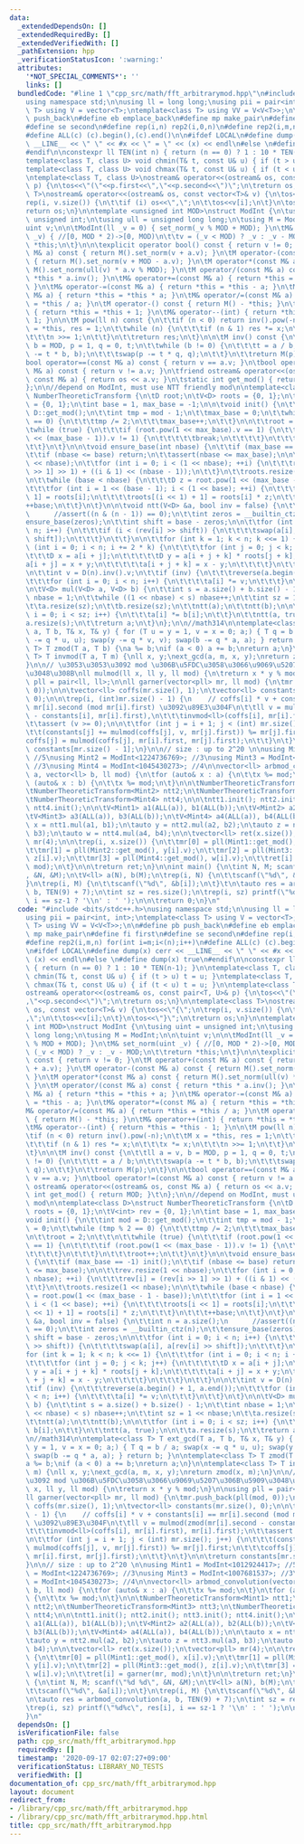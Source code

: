 ```yaml
---
data:
  _extendedDependsOn: []
  _extendedRequiredBy: []
  _extendedVerifiedWith: []
  _pathExtension: hpp
  _verificationStatusIcon: ':warning:'
  attributes:
    '*NOT_SPECIAL_COMMENTS*': ''
    links: []
  bundledCode: "#line 1 \"cpp_src/math/fft_arbitrarymod.hpp\"\n#include <bits/stdc++.h>\n\
    using namespace std;\n\nusing ll = long long;\nusing pii = pair<int, int>;\ntemplate<class\
    \ T> using V = vector<T>;\ntemplate<class T> using VV = V<V<T>>;\n\n#define pb\
    \ push_back\n#define eb emplace_back\n#define mp make_pair\n#define fi first\n\
    #define se second\n#define rep(i,n) rep2(i,0,n)\n#define rep2(i,m,n) for(int i=m;i<(n);i++)\n\
    #define ALL(c) (c).begin(),(c).end()\n\n#ifdef LOCAL\n#define dump(x) cerr <<\
    \ __LINE__ << \" \" << #x << \" = \" << (x) << endl\n#else \n#define dump(x) true\n\
    #endif\n\nconstexpr ll TEN(int n) { return (n == 0) ? 1 : 10 * TEN(n-1); }\n\n\
    template<class T, class U> void chmin(T& t, const U& u) { if (t > u) t = u; }\n\
    template<class T, class U> void chmax(T& t, const U& u) { if (t < u) t = u; }\n\
    \ntemplate<class T, class U>\nostream& operator<<(ostream& os, const pair<T, U>&\
    \ p) {\n\tos<<\"(\"<<p.first<<\",\"<<p.second<<\")\";\n\treturn os;\n}\n\ntemplate<class\
    \ T>\nostream& operator<<(ostream& os, const vector<T>& v) {\n\tos<<\"{\";\n\t\
    rep(i, v.size()) {\n\t\tif (i) os<<\",\";\n\t\tos<<v[i];\n\t}\n\tos<<\"}\";\n\t\
    return os;\n}\n\ntemplate <unsigned int MOD>\nstruct ModInt {\n\tusing uint =\
    \ unsigned int;\n\tusing ull = unsigned long long;\n\tusing M = ModInt;\n\n\t\
    uint v;\n\n\tModInt(ll _v = 0) { set_norm(_v % MOD + MOD); }\n\tM& set_norm(uint\
    \ _v) { //[0, MOD * 2)->[0, MOD)\n\t\tv = (_v < MOD) ? _v : _v - MOD;\n\t\treturn\
    \ *this;\n\t}\n\n\texplicit operator bool() const { return v != 0; }\n\tM operator+(const\
    \ M& a) const { return M().set_norm(v + a.v); }\n\tM operator-(const M& a) const\
    \ { return M().set_norm(v + MOD - a.v); }\n\tM operator*(const M& a) const { return\
    \ M().set_norm(ull(v) * a.v % MOD); }\n\tM operator/(const M& a) const { return\
    \ *this * a.inv(); }\n\tM& operator+=(const M& a) { return *this = *this + a;\
    \ }\n\tM& operator-=(const M& a) { return *this = *this - a; }\n\tM& operator*=(const\
    \ M& a) { return *this = *this * a; }\n\tM& operator/=(const M& a) { return *this\
    \ = *this / a; }\n\tM operator-() const { return M() - *this; }\n\tM& operator++(int)\
    \ { return *this = *this + 1; }\n\tM& operator--(int) { return *this = *this -\
    \ 1; }\n\n\tM pow(ll n) const {\n\t\tif (n < 0) return inv().pow(-n);\n\t\tM x\
    \ = *this, res = 1;\n\t\twhile (n) {\n\t\t\tif (n & 1) res *= x;\n\t\t\tx *= x;\n\
    \t\t\tn >>= 1;\n\t\t}\n\t\treturn res;\n\t}\n\n\tM inv() const {\n\t\tll a = v,\
    \ b = MOD, p = 1, q = 0, t;\n\t\twhile (b != 0) {\n\t\t\tt = a / b;\n\t\t\tswap(a\
    \ -= t * b, b);\n\t\t\tswap(p -= t * q, q);\n\t\t}\n\t\treturn M(p);\n\t}\n\n\t\
    bool operator==(const M& a) const { return v == a.v; }\n\tbool operator!=(const\
    \ M& a) const { return v != a.v; }\n\tfriend ostream& operator<<(ostream& os,\
    \ const M& a) { return os << a.v; }\n\tstatic int get_mod() { return MOD; }\t\n\
    };\n\n//depend on ModInt, must use NTT friendly mod\n\ntemplate<class D>\nstruct\
    \ NumberTheoreticTransform {\n\tD root;\n\tV<D> roots = {0, 1};\n\tV<int> rev\
    \ = {0, 1};\n\tint base = 1, max_base = -1;\n\n\tvoid init() {\n\t\tint mod =\
    \ D::get_mod();\n\t\tint tmp = mod - 1;\n\t\tmax_base = 0;\n\t\twhile (tmp % 2\
    \ == 0) {\n\t\t\ttmp /= 2;\n\t\t\tmax_base++;\n\t\t}\n\n\t\troot = 2;\n\t\t\n\t\
    \twhile (true) {\n\t\t\tif (root.pow(1 << max_base).v == 1) {\n\t\t\t\tif (root.pow(1\
    \ << (max_base - 1)).v != 1) {\n\t\t\t\t\tbreak;\n\t\t\t\t}\n\t\t\t}\n\t\t\troot++;\n\
    \t\t}\n\t}\n\n\tvoid ensure_base(int nbase) {\n\t\tif (max_base == -1) init();\n\
    \t\tif (nbase <= base) return;\n\t\tassert(nbase <= max_base);\n\n\t\trev.resize(1\
    \ << nbase);\n\t\tfor (int i = 0; i < (1 << nbase); ++i) {\n\t\t\trev[i] = (rev[i\
    \ >> 1] >> 1) + ((i & 1) << (nbase - 1));\n\t\t}\n\t\troots.resize(1 << nbase);\n\
    \n\t\twhile (base < nbase) {\n\t\t\tD z = root.pow(1 << (max_base - 1 - base));\n\
    \t\t\tfor (int i = 1 << (base - 1); i < (1 << base); ++i) {\n\t\t\t\troots[i <<\
    \ 1] = roots[i];\n\t\t\t\troots[(i << 1) + 1] = roots[i] * z;\n\t\t\t}\n\t\t\t\
    ++base;\n\t\t}\n\t}\n\n\tvoid ntt(V<D> &a, bool inv = false) {\n\t\tint n = a.size();\n\
    \      //assert((n & (n - 1)) == 0);\n\t\tint zeros = __builtin_ctz(n);\n\t\t\
    ensure_base(zeros);\n\t\tint shift = base - zeros;\n\n\t\tfor (int i = 0; i <\
    \ n; i++) {\n\t\t\tif (i < (rev[i] >> shift)) {\n\t\t\t\tswap(a[i], a[rev[i] >>\
    \ shift]);\n\t\t\t}\n\t\t}\n\n\t\tfor (int k = 1; k < n; k <<= 1) {\n\t\t\tfor\
    \ (int i = 0; i < n; i += 2 * k) {\n\t\t\t\tfor (int j = 0; j < k; j++) {\n\t\t\
    \t\t\tD x = a[i + j];\n\t\t\t\t\tD y = a[i + j + k] * roots[j + k];\n\t\t\t\t\t\
    a[i + j] = x + y;\n\t\t\t\t\ta[i + j + k] = x - y;\n\t\t\t\t}\n\t\t\t}\n\t\t}\n\
    \n\t\tint v = D(n).inv().v;\n\t\tif (inv) {\n\t\t\treverse(a.begin() + 1, a.end());\n\
    \t\t\tfor (int i = 0; i < n; i++) {\n\t\t\t\ta[i] *= v;\n\t\t\t}\n\t\t}\n\t}\n\
    \n\tV<D> mul(V<D> a, V<D> b) {\n\t\tint s = a.size() + b.size() - 1;\n\t\tint\
    \ nbase = 1;\n\t\twhile ((1 << nbase) < s) nbase++;\n\t\tint sz = 1 << nbase;\n\
    \t\ta.resize(sz);\n\t\tb.resize(sz);\n\t\tntt(a);\n\t\tntt(b);\n\n\t\tfor (int\
    \ i = 0; i < sz; i++) {\n\t\t\ta[i] *= b[i];\n\t\t}\n\t\tntt(a, true);\n\n\t\t\
    a.resize(s);\n\t\treturn a;\n\t}\n};\n\n//math314\n\ntemplate<class T> T ext_gcd(T\
    \ a, T b, T& x, T& y) { for (T u = y = 1, v = x = 0; a;) { T q = b / a; swap(x\
    \ -= q * u, u); swap(y -= q * v, v); swap(b -= q * a, a); } return b; }\n\ntemplate<class\
    \ T> T zmod(T a, T b) {\na %= b;\nif (a < 0) a += b;\nreturn a;\n}\n\ntemplate<class\
    \ T> T invmod(T a, T m) {\nll x, y;\next_gcd(a, m, x, y);\nreturn zmod(x, m);\n\
    }\n\n// \u3053\u3053\u3092 mod \u306B\u5FDC\u3058\u3066\u9069\u5207\u306B\u5909\
    \u3048\u308B\nll mulmod(ll x, ll y, ll mod) {\n\treturn x * y % mod;\n}\n\nusing\
    \ pll = pair<ll, ll>;\n\nll garner(vector<pll> mr, ll mod) {\n\tmr.push_back(pll(mod,\
    \ 0));\n\n\tvector<ll> coffs(mr.size(), 1);\n\tvector<ll> constants(mr.size(),\
    \ 0);\n\n\trep(i, (int)mr.size() - 1) {\n    // coffs[i] * v + constants[i] ==\
    \ mr[i].second (mod mr[i].first) \u3092\u89E3\u304F\n\t\tll v = mulmod(zmod(mr[i].second\
    \ - constants[i], mr[i].first),\n\t\t\tinvmod<ll>(coffs[i], mr[i].first), mr[i].first);\n\
    \t\tassert (v >= 0);\n\n\t\tfor (int j = i + 1; j < (int) mr.size(); j++) {\n\t\
    \t\t(constants[j] += mulmod(coffs[j], v, mr[j].first)) %= mr[j].first;\n\t\t\t\
    coffs[j] = mulmod(coffs[j], mr[i].first, mr[j].first);\n\t\t}\n\t}\n\n\treturn\
    \ constants[mr.size() - 1];\n}\n\n// size : up to 2^20 \n\nusing Mint1 = ModInt<1012924417>;\
    \ //5\nusing Mint2 = ModInt<1224736769>; //3\nusing Mint3 = ModInt<1007681537>;\
    \ //3\nusing Mint4 = ModInt<1045430273>; //4\n\nvector<ll> arbmod_convolution(vector<ll>\
    \ a, vector<ll> b, ll mod) {\n\tfor (auto& x : a) {\n\t\tx %= mod;\n\t}\n\tfor\
    \ (auto& x : b) {\n\t\tx %= mod;\n\t}\n\n\tNumberTheoreticTransform<Mint1> ntt1;\n\
    \tNumberTheoreticTransform<Mint2> ntt2;\n\tNumberTheoreticTransform<Mint3> ntt3;\n\
    \tNumberTheoreticTransform<Mint4> ntt4;\n\n\tntt1.init(); ntt2.init(); ntt3.init();\
    \ ntt4.init();\n\n\tV<Mint1> a1(ALL(a)), b1(ALL(b));\n\tV<Mint2> a2(ALL(a)), b2(ALL(b));\n\
    \tV<Mint3> a3(ALL(a)), b3(ALL(b));\n\tV<Mint4> a4(ALL(a)), b4(ALL(b));\n\n\tauto\
    \ x = ntt1.mul(a1, b1);\n\tauto y = ntt2.mul(a2, b2);\n\tauto z = ntt3.mul(a3,\
    \ b3);\n\tauto w = ntt4.mul(a4, b4);\n\n\tvector<ll> ret(x.size());\n\tvector<pll>\
    \ mr(4);\n\n\trep(i, x.size()) {\n\t\tmr[0] = pll(Mint1::get_mod(), x[i].v);\n\
    \t\tmr[1] = pll(Mint2::get_mod(), y[i].v);\n\t\tmr[2] = pll(Mint3::get_mod(),\
    \ z[i].v);\n\t\tmr[3] = pll(Mint4::get_mod(), w[i].v);\n\t\tret[i] = garner(mr,\
    \ mod);\n\t}\n\n\treturn ret;\n}\n\nint main() {\n\tint N, M; scanf(\"%d %d\"\
    , &N, &M);\n\tV<ll> a(N), b(M);\n\trep(i, N) {\n\t\tscanf(\"%d\", &a[i]);\n\t\
    }\n\trep(i, M) {\n\t\tscanf(\"%d\", &b[i]);\n\t}\t\n\tauto res = arbmod_convolution(a,\
    \ b, TEN(9) + 7);\n\tint sz = res.size();\n\trep(i, sz) printf(\"%d%c\", res[i],\
    \ i == sz-1 ? '\\n' : ' ');\n\n\treturn 0;\n}\n"
  code: "#include <bits/stdc++.h>\nusing namespace std;\n\nusing ll = long long;\n\
    using pii = pair<int, int>;\ntemplate<class T> using V = vector<T>;\ntemplate<class\
    \ T> using VV = V<V<T>>;\n\n#define pb push_back\n#define eb emplace_back\n#define\
    \ mp make_pair\n#define fi first\n#define se second\n#define rep(i,n) rep2(i,0,n)\n\
    #define rep2(i,m,n) for(int i=m;i<(n);i++)\n#define ALL(c) (c).begin(),(c).end()\n\
    \n#ifdef LOCAL\n#define dump(x) cerr << __LINE__ << \" \" << #x << \" = \" <<\
    \ (x) << endl\n#else \n#define dump(x) true\n#endif\n\nconstexpr ll TEN(int n)\
    \ { return (n == 0) ? 1 : 10 * TEN(n-1); }\n\ntemplate<class T, class U> void\
    \ chmin(T& t, const U& u) { if (t > u) t = u; }\ntemplate<class T, class U> void\
    \ chmax(T& t, const U& u) { if (t < u) t = u; }\n\ntemplate<class T, class U>\n\
    ostream& operator<<(ostream& os, const pair<T, U>& p) {\n\tos<<\"(\"<<p.first<<\"\
    ,\"<<p.second<<\")\";\n\treturn os;\n}\n\ntemplate<class T>\nostream& operator<<(ostream&\
    \ os, const vector<T>& v) {\n\tos<<\"{\";\n\trep(i, v.size()) {\n\t\tif (i) os<<\"\
    ,\";\n\t\tos<<v[i];\n\t}\n\tos<<\"}\";\n\treturn os;\n}\n\ntemplate <unsigned\
    \ int MOD>\nstruct ModInt {\n\tusing uint = unsigned int;\n\tusing ull = unsigned\
    \ long long;\n\tusing M = ModInt;\n\n\tuint v;\n\n\tModInt(ll _v = 0) { set_norm(_v\
    \ % MOD + MOD); }\n\tM& set_norm(uint _v) { //[0, MOD * 2)->[0, MOD)\n\t\tv =\
    \ (_v < MOD) ? _v : _v - MOD;\n\t\treturn *this;\n\t}\n\n\texplicit operator bool()\
    \ const { return v != 0; }\n\tM operator+(const M& a) const { return M().set_norm(v\
    \ + a.v); }\n\tM operator-(const M& a) const { return M().set_norm(v + MOD - a.v);\
    \ }\n\tM operator*(const M& a) const { return M().set_norm(ull(v) * a.v % MOD);\
    \ }\n\tM operator/(const M& a) const { return *this * a.inv(); }\n\tM& operator+=(const\
    \ M& a) { return *this = *this + a; }\n\tM& operator-=(const M& a) { return *this\
    \ = *this - a; }\n\tM& operator*=(const M& a) { return *this = *this * a; }\n\t\
    M& operator/=(const M& a) { return *this = *this / a; }\n\tM operator-() const\
    \ { return M() - *this; }\n\tM& operator++(int) { return *this = *this + 1; }\n\
    \tM& operator--(int) { return *this = *this - 1; }\n\n\tM pow(ll n) const {\n\t\
    \tif (n < 0) return inv().pow(-n);\n\t\tM x = *this, res = 1;\n\t\twhile (n) {\n\
    \t\t\tif (n & 1) res *= x;\n\t\t\tx *= x;\n\t\t\tn >>= 1;\n\t\t}\n\t\treturn res;\n\
    \t}\n\n\tM inv() const {\n\t\tll a = v, b = MOD, p = 1, q = 0, t;\n\t\twhile (b\
    \ != 0) {\n\t\t\tt = a / b;\n\t\t\tswap(a -= t * b, b);\n\t\t\tswap(p -= t * q,\
    \ q);\n\t\t}\n\t\treturn M(p);\n\t}\n\n\tbool operator==(const M& a) const { return\
    \ v == a.v; }\n\tbool operator!=(const M& a) const { return v != a.v; }\n\tfriend\
    \ ostream& operator<<(ostream& os, const M& a) { return os << a.v; }\n\tstatic\
    \ int get_mod() { return MOD; }\t\n};\n\n//depend on ModInt, must use NTT friendly\
    \ mod\n\ntemplate<class D>\nstruct NumberTheoreticTransform {\n\tD root;\n\tV<D>\
    \ roots = {0, 1};\n\tV<int> rev = {0, 1};\n\tint base = 1, max_base = -1;\n\n\t\
    void init() {\n\t\tint mod = D::get_mod();\n\t\tint tmp = mod - 1;\n\t\tmax_base\
    \ = 0;\n\t\twhile (tmp % 2 == 0) {\n\t\t\ttmp /= 2;\n\t\t\tmax_base++;\n\t\t}\n\
    \n\t\troot = 2;\n\t\t\n\t\twhile (true) {\n\t\t\tif (root.pow(1 << max_base).v\
    \ == 1) {\n\t\t\t\tif (root.pow(1 << (max_base - 1)).v != 1) {\n\t\t\t\t\tbreak;\n\
    \t\t\t\t}\n\t\t\t}\n\t\t\troot++;\n\t\t}\n\t}\n\n\tvoid ensure_base(int nbase)\
    \ {\n\t\tif (max_base == -1) init();\n\t\tif (nbase <= base) return;\n\t\tassert(nbase\
    \ <= max_base);\n\n\t\trev.resize(1 << nbase);\n\t\tfor (int i = 0; i < (1 <<\
    \ nbase); ++i) {\n\t\t\trev[i] = (rev[i >> 1] >> 1) + ((i & 1) << (nbase - 1));\n\
    \t\t}\n\t\troots.resize(1 << nbase);\n\n\t\twhile (base < nbase) {\n\t\t\tD z\
    \ = root.pow(1 << (max_base - 1 - base));\n\t\t\tfor (int i = 1 << (base - 1);\
    \ i < (1 << base); ++i) {\n\t\t\t\troots[i << 1] = roots[i];\n\t\t\t\troots[(i\
    \ << 1) + 1] = roots[i] * z;\n\t\t\t}\n\t\t\t++base;\n\t\t}\n\t}\n\n\tvoid ntt(V<D>\
    \ &a, bool inv = false) {\n\t\tint n = a.size();\n      //assert((n & (n - 1))\
    \ == 0);\n\t\tint zeros = __builtin_ctz(n);\n\t\tensure_base(zeros);\n\t\tint\
    \ shift = base - zeros;\n\n\t\tfor (int i = 0; i < n; i++) {\n\t\t\tif (i < (rev[i]\
    \ >> shift)) {\n\t\t\t\tswap(a[i], a[rev[i] >> shift]);\n\t\t\t}\n\t\t}\n\n\t\t\
    for (int k = 1; k < n; k <<= 1) {\n\t\t\tfor (int i = 0; i < n; i += 2 * k) {\n\
    \t\t\t\tfor (int j = 0; j < k; j++) {\n\t\t\t\t\tD x = a[i + j];\n\t\t\t\t\tD\
    \ y = a[i + j + k] * roots[j + k];\n\t\t\t\t\ta[i + j] = x + y;\n\t\t\t\t\ta[i\
    \ + j + k] = x - y;\n\t\t\t\t}\n\t\t\t}\n\t\t}\n\n\t\tint v = D(n).inv().v;\n\t\
    \tif (inv) {\n\t\t\treverse(a.begin() + 1, a.end());\n\t\t\tfor (int i = 0; i\
    \ < n; i++) {\n\t\t\t\ta[i] *= v;\n\t\t\t}\n\t\t}\n\t}\n\n\tV<D> mul(V<D> a, V<D>\
    \ b) {\n\t\tint s = a.size() + b.size() - 1;\n\t\tint nbase = 1;\n\t\twhile ((1\
    \ << nbase) < s) nbase++;\n\t\tint sz = 1 << nbase;\n\t\ta.resize(sz);\n\t\tb.resize(sz);\n\
    \t\tntt(a);\n\t\tntt(b);\n\n\t\tfor (int i = 0; i < sz; i++) {\n\t\t\ta[i] *=\
    \ b[i];\n\t\t}\n\t\tntt(a, true);\n\n\t\ta.resize(s);\n\t\treturn a;\n\t}\n};\n\
    \n//math314\n\ntemplate<class T> T ext_gcd(T a, T b, T& x, T& y) { for (T u =\
    \ y = 1, v = x = 0; a;) { T q = b / a; swap(x -= q * u, u); swap(y -= q * v, v);\
    \ swap(b -= q * a, a); } return b; }\n\ntemplate<class T> T zmod(T a, T b) {\n\
    a %= b;\nif (a < 0) a += b;\nreturn a;\n}\n\ntemplate<class T> T invmod(T a, T\
    \ m) {\nll x, y;\next_gcd(a, m, x, y);\nreturn zmod(x, m);\n}\n\n// \u3053\u3053\
    \u3092 mod \u306B\u5FDC\u3058\u3066\u9069\u5207\u306B\u5909\u3048\u308B\nll mulmod(ll\
    \ x, ll y, ll mod) {\n\treturn x * y % mod;\n}\n\nusing pll = pair<ll, ll>;\n\n\
    ll garner(vector<pll> mr, ll mod) {\n\tmr.push_back(pll(mod, 0));\n\n\tvector<ll>\
    \ coffs(mr.size(), 1);\n\tvector<ll> constants(mr.size(), 0);\n\n\trep(i, (int)mr.size()\
    \ - 1) {\n    // coffs[i] * v + constants[i] == mr[i].second (mod mr[i].first)\
    \ \u3092\u89E3\u304F\n\t\tll v = mulmod(zmod(mr[i].second - constants[i], mr[i].first),\n\
    \t\t\tinvmod<ll>(coffs[i], mr[i].first), mr[i].first);\n\t\tassert (v >= 0);\n\
    \n\t\tfor (int j = i + 1; j < (int) mr.size(); j++) {\n\t\t\t(constants[j] +=\
    \ mulmod(coffs[j], v, mr[j].first)) %= mr[j].first;\n\t\t\tcoffs[j] = mulmod(coffs[j],\
    \ mr[i].first, mr[j].first);\n\t\t}\n\t}\n\n\treturn constants[mr.size() - 1];\n\
    }\n\n// size : up to 2^20 \n\nusing Mint1 = ModInt<1012924417>; //5\nusing Mint2\
    \ = ModInt<1224736769>; //3\nusing Mint3 = ModInt<1007681537>; //3\nusing Mint4\
    \ = ModInt<1045430273>; //4\n\nvector<ll> arbmod_convolution(vector<ll> a, vector<ll>\
    \ b, ll mod) {\n\tfor (auto& x : a) {\n\t\tx %= mod;\n\t}\n\tfor (auto& x : b)\
    \ {\n\t\tx %= mod;\n\t}\n\n\tNumberTheoreticTransform<Mint1> ntt1;\n\tNumberTheoreticTransform<Mint2>\
    \ ntt2;\n\tNumberTheoreticTransform<Mint3> ntt3;\n\tNumberTheoreticTransform<Mint4>\
    \ ntt4;\n\n\tntt1.init(); ntt2.init(); ntt3.init(); ntt4.init();\n\n\tV<Mint1>\
    \ a1(ALL(a)), b1(ALL(b));\n\tV<Mint2> a2(ALL(a)), b2(ALL(b));\n\tV<Mint3> a3(ALL(a)),\
    \ b3(ALL(b));\n\tV<Mint4> a4(ALL(a)), b4(ALL(b));\n\n\tauto x = ntt1.mul(a1, b1);\n\
    \tauto y = ntt2.mul(a2, b2);\n\tauto z = ntt3.mul(a3, b3);\n\tauto w = ntt4.mul(a4,\
    \ b4);\n\n\tvector<ll> ret(x.size());\n\tvector<pll> mr(4);\n\n\trep(i, x.size())\
    \ {\n\t\tmr[0] = pll(Mint1::get_mod(), x[i].v);\n\t\tmr[1] = pll(Mint2::get_mod(),\
    \ y[i].v);\n\t\tmr[2] = pll(Mint3::get_mod(), z[i].v);\n\t\tmr[3] = pll(Mint4::get_mod(),\
    \ w[i].v);\n\t\tret[i] = garner(mr, mod);\n\t}\n\n\treturn ret;\n}\n\nint main()\
    \ {\n\tint N, M; scanf(\"%d %d\", &N, &M);\n\tV<ll> a(N), b(M);\n\trep(i, N) {\n\
    \t\tscanf(\"%d\", &a[i]);\n\t}\n\trep(i, M) {\n\t\tscanf(\"%d\", &b[i]);\n\t}\t\
    \n\tauto res = arbmod_convolution(a, b, TEN(9) + 7);\n\tint sz = res.size();\n\
    \trep(i, sz) printf(\"%d%c\", res[i], i == sz-1 ? '\\n' : ' ');\n\n\treturn 0;\n\
    }\n"
  dependsOn: []
  isVerificationFile: false
  path: cpp_src/math/fft_arbitrarymod.hpp
  requiredBy: []
  timestamp: '2020-09-17 02:07:27+09:00'
  verificationStatus: LIBRARY_NO_TESTS
  verifiedWith: []
documentation_of: cpp_src/math/fft_arbitrarymod.hpp
layout: document
redirect_from:
- /library/cpp_src/math/fft_arbitrarymod.hpp
- /library/cpp_src/math/fft_arbitrarymod.hpp.html
title: cpp_src/math/fft_arbitrarymod.hpp
---
```

